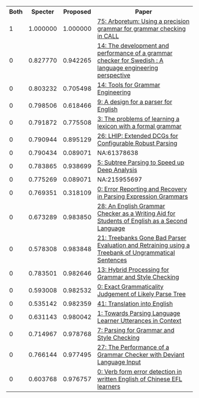 <html><table><tr>
<th>Both</th>
<th>Specter</th>
<th>Proposed</th>
<th>Paper</th>
</tr>
<tr>
<td>1</td>
<td>1.000000</td>
<td>1.000000</td>
<td><a href="https://www.semanticscholar.org/paper/82d82b635d6401d2736c9949f1ca134cff0d30c2">75: Arboretum: Using a precision grammar for grammar checking in CALL</a></td>
</tr>
<tr>
<td>0</td>
<td>0.827770</td>
<td>0.942265</td>
<td><a href="https://www.semanticscholar.org/paper/afd9f437a6c3ae140a20eb6ef22178f47330cbe4">14: The development and performance of a grammar checker for Swedish : A language engineering perspective</a></td>
</tr>
<tr>
<td>0</td>
<td>0.803232</td>
<td>0.705498</td>
<td><a href="https://www.semanticscholar.org/paper/96dbf1ef22d0fc4e29c47a16a70e4cb3f8cd8753">14: Tools for Grammar Engineering</a></td>
</tr>
<tr>
<td>0</td>
<td>0.798506</td>
<td>0.618466</td>
<td><a href="https://www.semanticscholar.org/paper/4deb324dca009d4a0ee096f6238bfc9b608594e1">9: A design for a parser for English</a></td>
</tr>
<tr>
<td>0</td>
<td>0.791872</td>
<td>0.775508</td>
<td><a href="https://www.semanticscholar.org/paper/2fd3ea45ccdc6e486b391f73783520164241f3f1">3: The problems of learning a lexicon with a formal grammar</a></td>
</tr>
<tr>
<td>0</td>
<td>0.790944</td>
<td>0.895129</td>
<td><a href="https://www.semanticscholar.org/paper/b4a705da53ab45b18a9dae3e5e3c528934e9e9e3">26: LHIP: Extended DCGs for Configurable Robust Parsing</a></td>
</tr>
<tr>
<td>0</td>
<td>0.790434</td>
<td>0.089071</td>
<td>NA:61378638</td>
</tr>
<tr>
<td>0</td>
<td>0.783865</td>
<td>0.938699</td>
<td><a href="https://www.semanticscholar.org/paper/b49253210d875016a35857e5a7147113dc022cb3">5: Subtree Parsing to Speed up Deep Analysis</a></td>
</tr>
<tr>
<td>0</td>
<td>0.775269</td>
<td>0.089071</td>
<td>NA:215955697</td>
</tr>
<tr>
<td>0</td>
<td>0.769351</td>
<td>0.318109</td>
<td><a href="https://www.semanticscholar.org/paper/d8d7b39d65da68964a073c343cba0a12c75af0b6">0: Error Reporting and Recovery in Parsing Expression Grammars</a></td>
</tr>
<tr>
<td>0</td>
<td>0.673289</td>
<td>0.983850</td>
<td><a href="https://www.semanticscholar.org/paper/f727d8d62fa1e506e760d4bbb8fe5083370c31e5">28: An English Grammar Checker as a Writing Aid for Students of English as a Second Language</a></td>
</tr>
<tr>
<td>0</td>
<td>0.578308</td>
<td>0.983848</td>
<td><a href="https://www.semanticscholar.org/paper/d1faed845daab34133365f6d4954c5d981e0fa85">21: Treebanks Gone Bad Parser Evaluation and Retraining using a Treebank of Ungrammatical Sentences</a></td>
</tr>
<tr>
<td>0</td>
<td>0.783501</td>
<td>0.982646</td>
<td><a href="https://www.semanticscholar.org/paper/5ac0f61d8faa16990735b96020a7e4de716b6d0f">13: Hybrid Processing for Grammar and Style Checking</a></td>
</tr>
<tr>
<td>0</td>
<td>0.593008</td>
<td>0.982532</td>
<td><a href="https://www.semanticscholar.org/paper/2e03423a02395db99b78b3e4074615cf2cbe58c5">0: Exact Grammaticality Judgement of Likely Parse Tree</a></td>
</tr>
<tr>
<td>0</td>
<td>0.535142</td>
<td>0.982359</td>
<td><a href="https://www.semanticscholar.org/paper/ca73c05d8302c3cc41471e1c6364735dcec695d3">41: Translation into English</a></td>
</tr>
<tr>
<td>0</td>
<td>0.631143</td>
<td>0.980042</td>
<td><a href="https://www.semanticscholar.org/paper/20337231fd5f76636c7d2d2de7d4f81e09e2c446">1: Towards Parsing Language Learner Utterances in Context</a></td>
</tr>
<tr>
<td>0</td>
<td>0.714967</td>
<td>0.978768</td>
<td><a href="https://www.semanticscholar.org/paper/6e05919949d53196b8c96b207491441efbf171d1">7: Parsing for Grammar and Style Checking</a></td>
</tr>
<tr>
<td>0</td>
<td>0.766144</td>
<td>0.977495</td>
<td><a href="https://www.semanticscholar.org/paper/134cd493a27f7c16475d598419463c6bf118e93a">27: The Performance of a Grammar Checker with Deviant Language Input</a></td>
</tr>
<tr>
<td>0</td>
<td>0.603768</td>
<td>0.976757</td>
<td><a href="https://www.semanticscholar.org/paper/be82f3f1f3572e5cb68c51a4d3edaf312df1ff62">0: Verb form error detection in written English of Chinese EFL learners</a></td>
</tr>
</table></html>
